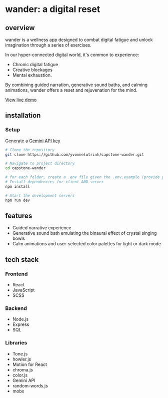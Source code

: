 # wander: a digital reset

## overview

wander is a wellness app designed to combat digital fatigue and unlock imagination through a series of exercises.

In our hyper-connected digital world, it's common to experience:
- Chronic digital fatigue
- Creative blockages
- Mental exhaustion. 

By combining guided narration, generative sound baths, and calming animations, wander offers a reset and rejuvenation for the mind.

[View live demo](https://yvonnelutrinh.github.io/wander/)

## installation

### Setup
Generate a [Gemini API key](https://ai.google.dev/gemini-api/docs/api-key)
```bash
# Clone the repository
git clone https://github.com/yvonnelutrinh/capstone-wander.git

# Navigate to project directory
cd capstone-wander

# for each folder, create a .env file given the .env.example (provide your own Gemini API key)
# Install dependencies for client AND server
npm install

# Start the development servers
npm run dev
```

## features

- Guided narrative experience
- Generative sound bath emulating the binaural effect of crystal singing bowls
- Calm animations and user-selected color palettes for light or dark mode

## tech stack

### Frontend
- React
- JavaScript
- SCSS

### Backend
- Node.js
- Express
- SQL

### Libraries
- Tone.js
- howler.js
- Motion for React
- chroma.js
- color.js
- Gemini API
- random-words.js
- mobx
